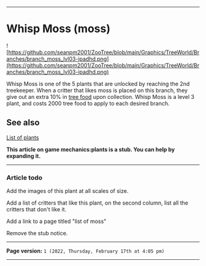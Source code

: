 
***

# Whisp Moss (moss)

![https://github.com/seanpm2001/ZooTree/blob/main/Graphics/TreeWorld/Branches/branch_moss_lvl03-ipadhd.png](https://github.com/seanpm2001/ZooTree/blob/main/Graphics/TreeWorld/Branches/branch_moss_lvl03-ipadhd.png)

Whisp Moss is one of the 5 plants that are unlocked by reaching the 2nd treekeeper. When a critter that likes moss is placed on this branch, they give out an extra 10% in [tree food](https://github.com/seanpm2001/SeansLifeArchive_Images_ThePlayForge_Tree-World/wiki/Tree-food/) upon collection. Whisp Moss is a level 3 plant, and costs 2000 tree food to apply to each desired branch.

## See also

[List of plants](https://github.com/seanpm2001/SeansLifeArchive_Images_ThePlayForge_Tree-World/wiki/List-of-plants/)

**This article on game mechanics:plants is a stub. You can help by expanding it.**

***

### Article todo

Add the images of this plant at all scales of size.

Add a list of critters that like this plant, on the second column, list all the critters that don't like it.

Add a link to a page titled "list of moss"

Remove the stub notice.

***

**Page version:** `1 (2022, Thursday, February 17th at 4:05 pm)`

***
